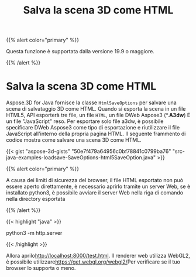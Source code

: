 ﻿---
title: Salva la scena 3D come HTML
type: docs
weight: 70
url: /it/java/save-3d-scene-as-html/
description: Aspose.3D for Java fornisce la classe ** HtmlSaveOptions ** per salvare una scena di salvataggio 3D come HTML.
---
{{% alert color="primary" %}} 

Questa funzione è supportata dalla versione 19.9 o maggiore.

{{% /alert %}} 
# **Salva la scena 3D come HTML**
Aspose.3D for Java fornisce la classe `HtmlSaveOptions` per salvare una scena di salvataggio 3D come HTML. Quando si esporta la scena in un file HTML5, API esporterà tre file, un file `HTML`, un file DWeb Aspose3 (*.**A3dw**) E un file "JavaScript" reso. Per esportare solo file a3dw, è possibile specificare DWeb Aspose3 come tipo di esportazione e riutilizzare il file JavaScript all'interno della propria pagina HTML. Il seguente frammento di codice mostra come salvare una scena 3D come HTML.



{{< gist "aspose-3d-gists" "50e7f479a64956c0bf78841c0799ba76" "src-java-examples-loadsave-SaveOptions-html5SaveOption.java" >}}

{{% alert color="primary" %}} 

A causa dei limiti di sicurezza del browser, il file HTML esportato non può essere aperto direttamente, è necessario aprirlo tramite un server Web, se è installato python3, è possibile avviare il server Web nella riga di comando nella directory esportata

{{% /alert %}} 

{{< highlight "java" >}}

 python3 -m http.server

{{< /highlight >}}

Allora aprilo<http://localhost:8000/test.html>. Il renderer web utilizza WebGL2, è possibile utilizzare<https://get.webgl.org/webgl2/>Per verificare se il tuo browser lo supporta o meno.


